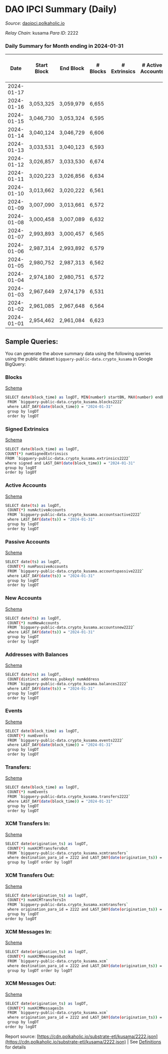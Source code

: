 # DAO IPCI Summary (Daily)

_Source_: [daoipci.polkaholic.io](https://daoipci.polkaholic.io)

*Relay Chain*: kusama
*Para ID*: 2222



### Daily Summary for Month ending in 2024-01-31


| Date    | Start Block | End Block | # Blocks | # Extrinsics | # Active Accounts | # Passive Accounts | # New Accounts | # Addresses | # Events  | # Transfers ($USD) | # XCM Transfers In ($USD) | # XCM Transfers Out ($USD) | # XCM In | # XCM Out | Issues |
|---------|-------------|-----------|----------|--------------|-------------------|--------------------|----------------|-------------|-----------|--------------------|---------------------------|----------------------------|----------|-----------|--------|
| 2024-01-17 |  |  |  |  |  |  |  |  |  |   |   |   |  |  |  |
| 2024-01-16 | 3,053,325 | 3,059,979 | 6,655 |  |  |  |  |  |  |   |   |   |  |  |  |
| 2024-01-15 | 3,046,730 | 3,053,324 | 6,595 |  |  |  |  |  |  |   |   |   |  |  |  |
| 2024-01-14 | 3,040,124 | 3,046,729 | 6,606 |  |  |  |  |  |  |   |   |   |  |  |  |
| 2024-01-13 | 3,033,531 | 3,040,123 | 6,593 |  |  |  |  |  |  |   |   |   |  |  |  |
| 2024-01-12 | 3,026,857 | 3,033,530 | 6,674 |  |  |  |  |  |  |   |   |   |  |  |  |
| 2024-01-11 | 3,020,223 | 3,026,856 | 6,634 |  |  |  |  |  |  |   |   |   |  |  |  |
| 2024-01-10 | 3,013,662 | 3,020,222 | 6,561 |  |  |  |  |  |  |   |   |   |  |  |  |
| 2024-01-09 | 3,007,090 | 3,013,661 | 6,572 |  |  |  |  |  |  |   |   |   |  |  |  |
| 2024-01-08 | 3,000,458 | 3,007,089 | 6,632 |  |  |  |  |  |  |   |   |   |  |  |  |
| 2024-01-07 | 2,993,893 | 3,000,457 | 6,565 |  |  |  |  | 901 | 32,825 |   |   |   |  |  |  |
| 2024-01-06 | 2,987,314 | 2,993,892 | 6,579 |  |  |  |  |  |  |   |   |   |  |  |  |
| 2024-01-05 | 2,980,752 | 2,987,313 | 6,562 |  |  |  |  |  |  |   |   |   |  |  |  |
| 2024-01-04 | 2,974,180 | 2,980,751 | 6,572 |  |  |  |  |  |  |   |   |   |  |  |  |
| 2024-01-03 | 2,967,649 | 2,974,179 | 6,531 |  |  |  |  |  |  |   |   |   |  |  |  |
| 2024-01-02 | 2,961,085 | 2,967,648 | 6,564 |  |  |  |  |  |  |   |   |   |  |  |  |
| 2024-01-01 | 2,954,462 | 2,961,084 | 6,623 |  |  |  |  |  |  |   |   |   |  |  |  |

## Sample Queries:
You can generate the above summary data using the following queries using the public dataset `bigquery-public-data.crypto_kusama` in Google BigQuery:


### Blocks 

[Schema](https://github.com/colorfulnotion/substrate-etl/blob/main/schema/blocks.json)

```bash
SELECT date(block_time) as logDT, MIN(number) startBN, MAX(number) endBN, COUNT(*) numBlocks 
 FROM `bigquery-public-data.crypto_kusama.blocks2222`  
 where LAST_DAY(date(block_time)) = "2024-01-31" 
 group by logDT 
 order by logDT
```

### Signed Extrinsics 

[Schema](https://github.com/colorfulnotion/substrate-etl/blob/main/schema/extrinsics.json)

```bash
SELECT date(block_time) as logDT, 
COUNT(*) numSignedExtrinsics 
FROM `bigquery-public-data.crypto_kusama.extrinsics2222`  
where signed and LAST_DAY(date(block_time)) = "2024-01-31" 
group by logDT 
order by logDT
```

### Active Accounts 

[Schema](https://github.com/colorfulnotion/substrate-etl/blob/main/schema/accountsactive.json)

```bash
SELECT date(ts) as logDT, 
 COUNT(*) numActiveAccounts 
 FROM `bigquery-public-data.crypto_kusama.accountsactive2222` 
 where LAST_DAY(date(ts)) = "2024-01-31" 
 group by logDT 
 order by logDT
```

### Passive Accounts 

[Schema](https://github.com/colorfulnotion/substrate-etl/blob/main/schema/accountspassive.json)

```bash
SELECT date(ts) as logDT, 
 COUNT(*) numPassiveAccounts 
 FROM `bigquery-public-data.crypto_kusama.accountspassive2222` 
 where LAST_DAY(date(ts)) = "2024-01-31" 
 group by logDT 
 order by logDT
```

### New Accounts 

[Schema](https://github.com/colorfulnotion/substrate-etl/blob/main/schema/accountsnew.json)

```bash
SELECT date(ts) as logDT, 
 COUNT(*) numNewAccounts 
 FROM `bigquery-public-data.crypto_kusama.accountsnew2222` 
 where LAST_DAY(date(ts)) = "2024-01-31" 
 group by logDT
 order by logDT
```

### Addresses with Balances 

[Schema](https://github.com/colorfulnotion/substrate-etl/blob/main/schema/balances.json)

```bash
SELECT date(ts) as logDT,
 COUNT(distinct address_pubkey) numAddress 
 FROM `bigquery-public-data.crypto_kusama.balances2222` 
 where LAST_DAY(date(ts)) = "2024-01-31" 
 group by logDT 
 order by logDT
```

### Events 

[Schema](https://github.com/colorfulnotion/substrate-etl/blob/main/schema/events.json)

```bash
SELECT date(block_time) as logDT, 
 COUNT(*) numEvents 
 FROM `bigquery-public-data.crypto_kusama.events2222` 
 where LAST_DAY(date(block_time)) = "2024-01-31" 
 group by logDT 
 order by logDT
```

### Transfers:

[Schema](https://github.com/colorfulnotion/substrate-etl/blob/main/schema/transfers.json)

```bash
SELECT date(block_time) as logDT, 
 COUNT(*) numEvents 
 FROM `bigquery-public-data.crypto_kusama.transfers2222` 
 where LAST_DAY(date(block_time)) = "2024-01-31" 
 group by logDT 
 order by logDT
```

### XCM Transfers In: 

[Schema](https://github.com/colorfulnotion/substrate-etl/blob/main/schema/xcmtransfers.json)

```bash
SELECT date(origination_ts) as logDT, 
 COUNT(*) numXCMTransfersOut 
 FROM `bigquery-public-data.crypto_kusama.xcmtransfers` 
 where destination_para_id = 2222 and LAST_DAY(date(origination_ts)) = "2024-01-31" 
 group by logDT order by logDT
```

### XCM Transfers Out: 

[Schema](https://github.com/colorfulnotion/substrate-etl/blob/main/schema/xcmtransfers.json)

```bash
SELECT date(origination_ts) as logDT, 
 COUNT(*) numXCMTransfersIn 
 FROM `bigquery-public-data.crypto_kusama.xcmtransfers` 
 where origination_para_id = 2222 and LAST_DAY(date(origination_ts)) = "2024-01-31" 
 group by logDT 
order by logDT
```

### XCM Messages In: 

[Schema](https://github.com/colorfulnotion/substrate-etl/blob/main/schema/xcm.json)

```bash
SELECT date(origination_ts) as logDT, 
 COUNT(*) numXCMMessagesOut 
 FROM `bigquery-public-data.crypto_kusama.xcm` 
 where destination_para_id = 2222 and LAST_DAY(date(origination_ts)) = "2024-01-31" 
 group by logDT order by logDT
```

### XCM Messages Out: 

[Schema](https://github.com/colorfulnotion/substrate-etl/blob/main/schema/xcm.json)

```bash
SELECT date(origination_ts) as logDT, 
 COUNT(*) numXCMMessagesIn 
 FROM `bigquery-public-data.crypto_kusama.xcm` 
 where origination_para_id = 2222 and LAST_DAY(date(origination_ts)) = "2024-01-31" 
 group by logDT 
order by logDT
```


Report source: [https://cdn.polkaholic.io/substrate-etl/kusama/2222.json](https://cdn.polkaholic.io/substrate-etl/kusama/2222.json) | See [Definitions](/DEFINITIONS.md) for details
